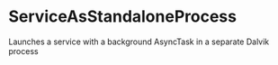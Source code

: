 # ServiceAsStandaloneProcess
Launches a service with a background AsyncTask in a separate Dalvik process

